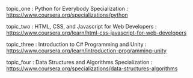 topic_one : Python for Everybody Specialization : https://www.coursera.org/specializations/python

topic_two : HTML, CSS, and Javascript for Web Developers : https://www.coursera.org/learn/html-css-javascript-for-web-developers

topic_three : Introduction to C# Programming and Unity : https://www.coursera.org/learn/introduction-programming-unity

topic_four : Data Structures and Algorithms Specialization : https://www.coursera.org/specializations/data-structures-algorithms